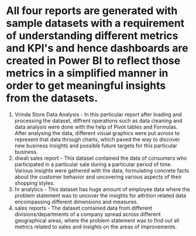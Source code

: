 # All four reports are generated with sample datasets with a requirement of understanding different metrics and KPI's and hence dashboards are created in Power BI to reflect those metrics in a simplified manner in order to get meaningful insights from the datasets.
1. Vrinda Store Data Analysis - In this particular report after loading and processing the dataset, diffrent operations such as data cleaning and data analysis were done with the help of Pivot tables and Formulas. After analysing the data, different visual graphics were put across to represent that data through charts, which paved the way to discover new business insights and possible future targets for this particular business.
2. diwali sales report - This dataset contained the data of consumers who participated in a particular sale during a particular period of time. Various insights were gathered with the data, formulating concrete facts about the customer behavior and uncovering various aspects of their shopping styles.
3. hr analytics - This dataset has huge amount of employee data where the problem statement was to uncover the insights for attrition related data encompassing different dimensions and measures.
4. sales reports - The dataset contained data from different divisions/departments of a company spread across different geographical areas, where the problem statement was to find out all metrics related to sales and insights on the areas of improvements.
